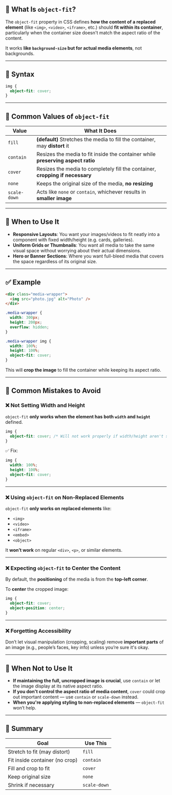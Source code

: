 

## 🎯 What Is `object-fit`?

The `object-fit` property in CSS defines **how the content of a replaced element** (like `<img>`, `<video>`, `<iframe>`, etc.) should **fit within its container**, particularly when the container size doesn't match the aspect ratio of the content.

It works **like `background-size` but for actual media elements**, not backgrounds.

---

## 🔧 Syntax

```css
img {
  object-fit: cover;
}
```

---

## 🧰 Common Values of `object-fit`

| Value        | What It Does                                                                    |
| ------------ | ------------------------------------------------------------------------------- |
| `fill`       | **(default)** Stretches the media to fill the container, may **distort** it     |
| `contain`    | Resizes the media to fit inside the container while **preserving aspect ratio** |
| `cover`      | Resizes the media to completely fill the container, **cropping if necessary**   |
| `none`       | Keeps the original size of the media, **no resizing**                           |
| `scale-down` | Acts like `none` or `contain`, whichever results in **smaller image**           |

---

## 📌 When to Use It

* **Responsive Layouts**: You want your images/videos to fit neatly into a component with fixed width/height (e.g. cards, galleries).
* **Uniform Grids or Thumbnails**: You want all media to take the same visual space without worrying about their actual dimensions.
* **Hero or Banner Sections**: Where you want full-bleed media that covers the space regardless of its original size.

---

## ✅ Example

```html
<div class="media-wrapper">
  <img src="photo.jpg" alt="Photo" />
</div>
```

```css
.media-wrapper {
  width: 300px;
  height: 200px;
  overflow: hidden;
}

.media-wrapper img {
  width: 100%;
  height: 100%;
  object-fit: cover;
}
```

This will **crop the image** to fill the container while keeping its aspect ratio.

---

## 🚫 Common Mistakes to Avoid

### ❌ Not Setting Width and Height

`object-fit` **only works when the element has both `width` and `height`** defined.

```css
img {
  object-fit: cover; /* Will not work properly if width/height aren't set */
}
```

✅ Fix:

```css
img {
  width: 100%;
  height: 100%;
  object-fit: cover;
}
```

---

### ❌ Using `object-fit` on Non-Replaced Elements

`object-fit` **only works on replaced elements** like:

* `<img>`
* `<video>`
* `<iframe>`
* `<embed>`
* `<object>`

It **won’t work** on regular `<div>`, `<p>`, or similar elements.

---

### ❌ Expecting `object-fit` to Center the Content

By default, the **positioning** of the media is from the **top-left corner**.

To **center** the cropped image:

```css
img {
  object-fit: cover;
  object-position: center;
}
```

---

### ❌ Forgetting Accessibility

Don’t let visual manipulation (cropping, scaling) remove **important parts** of an image (e.g., people’s faces, key info) unless you’re sure it's okay.

---

## 🔄 When **Not** to Use It

* **If maintaining the full, uncropped image is crucial**, use `contain` or let the image display at its native aspect ratio.
* **If you don't control the aspect ratio of media content**, `cover` could crop out important content — use `contain` or `scale-down` instead.
* **When you're applying styling to non-replaced elements** — `object-fit` won’t help.

---

## 🧠 Summary

| Goal                           | Use This     |
| ------------------------------ | ------------ |
| Stretch to fit (may distort)   | `fill`       |
| Fit inside container (no crop) | `contain`    |
| Fill and crop to fit           | `cover`      |
| Keep original size             | `none`       |
| Shrink if necessary            | `scale-down` |


